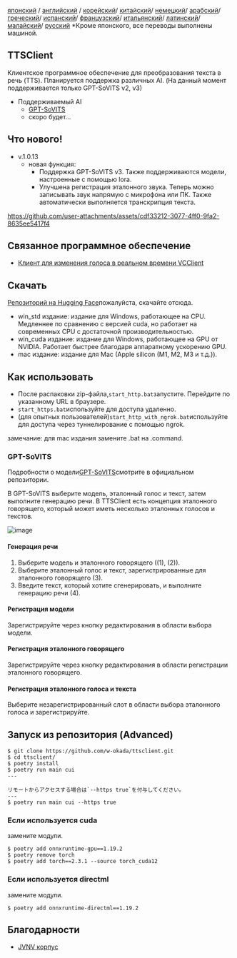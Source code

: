 [японский](/README.md) /
[английский](/docs_i18n/README_en.md) /
[корейский](/docs_i18n/README_ko.md)/
[китайский](/docs_i18n/README_zh.md)/
[немецкий](/docs_i18n/README_de.md)/
[арабский](/docs_i18n/README_ar.md)/
[греческий](/docs_i18n/README_el.md)/
[испанский](/docs_i18n/README_es.md)/
[французский](/docs_i18n/README_fr.md)/
[итальянский](/docs_i18n/README_it.md)/
[латинский](/docs_i18n/README_la.md)/
[малайский](/docs_i18n/README_ms.md)/
[русский](/docs_i18n/README_ru.md)
*Кроме японского, все переводы выполнены машиной.

## TTSClient

Клиентское программное обеспечение для преобразования текста в речь (TTS).
Планируется поддержка различных AI. (На данный момент поддерживается только GPT-SoVITS v2, v3)

* Поддерживаемый AI
  * [GPT-SoVITS](https://github.com/RVC-Boss/GPT-SoVITS)
  * скоро будет...

## Что нового!

* v.1.0.13
  * новая функция:
    * Поддержка GPT-SoVITS v3. Также поддерживаются модели, настроенные с помощью lora.
    * Улучшена регистрация эталонного звука. Теперь можно записывать звук напрямую с микрофона или ПК. Также автоматически выполняется транскрипция текста.

https://github.com/user-attachments/assets/cdf33212-3077-4ff0-9fa2-8635ee5417f4

## Связанное программное обеспечение

* [Клиент для изменения голоса в реальном времени VCClient](https://github.com/w-okada/voice-changer)

## Скачать

[Репозиторий на Hugging Face](https://huggingface.co/wok000/ttsclient000/tree/main)пожалуйста, скачайте отсюда.

* win_std издание: издание для Windows, работающее на CPU. Медленнее по сравнению с версией cuda, но работает на современных CPU с достаточной производительностью.
* win_cuda издание: издание для Windows, работающее на GPU от NVIDIA. Работает быстрее благодаря аппаратному ускорению GPU.
* mac издание: издание для Mac (Apple silicon (M1, M2, M3 и т.д.)).

## Как использовать

* После распаковки zip-файла,`start_http.bat`запустите. Перейдите по указанному URL в браузере.
* `start_https.bat`используйте для доступа удаленно.
* (для опытных пользователей)`start_http_with_ngrok.bat`используйте для доступа через туннелирование с помощью ngrok.

замечание: для mac издания замените .bat на .command.

### GPT-SoVITS

Подробности о модели[GPT-SoVITS](https://github.com/RVC-Boss/GPT-SoVITS)смотрите в официальном репозитории.

В GPT-SoVITS выберите модель, эталонный голос и текст, затем выполните генерацию речи. В TTSClient есть концепция эталонного говорящего, который может иметь несколько эталонных голосов и текстов.

![image](https://github.com/user-attachments/assets/032a65ed-b9d5-4f8a-8efe-73bd10b66593)

#### Генерация речи

1. Выберите модель и эталонного говорящего ((1), (2)).
2. Выберите эталонный голос и текст, зарегистрированные для эталонного говорящего (3).
3. Введите текст, который хотите сгенерировать, и выполните генерацию речи (4).

#### Регистрация модели

Зарегистрируйте через кнопку редактирования в области выбора модели.

#### Регистрация эталонного говорящего

Зарегистрируйте через кнопку редактирования в области регистрации эталонного говорящего.

#### Регистрация эталонного голоса и текста

Выберите незарегистрированный слот в области выбора эталонного голоса и зарегистрируйте.

## Запуск из репозитория (Advanced)

```
$ git clone https://github.com/w-okada/ttsclient.git
$ cd ttsclient/
$ poetry install
$ poetry run main cui
---

リモートからアクセスする場合は`--https true`を付与してください。
---
$ poetry run main cui --https true
```

### Если используется cuda

замените модули.

```
$ poetry add onnxruntime-gpu==1.19.2
$ poetry remove torch
$ poetry add torch==2.3.1 --source torch_cuda12
```

### Если используется directml

замените модули.

```
$ poetry add onnxruntime-directml==1.19.2
```

## Благодарности

* [JVNV корпус](https://sites.google.com/site/shinnosuketakamichi/research-topics/jvnv_corpus)
